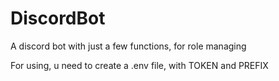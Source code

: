 # DiscordBot
A discord bot with just a few functions, for role managing

For using, u need to create a .env file, with TOKEN and PREFIX
